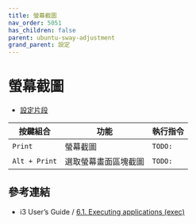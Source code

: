 ```yaml
---
title: 螢幕截圖
nav_order: 5051
has_children: false
parent: ubuntu-sway-adjustment
grand_parent: 設定
---
```



# 螢幕截圖

* [設定片段](https://github.com/samwhelp/note-about-ubuntu-sway/blob/gh-pages/_demo/adjustment/ubuntu-sway/full/ubuntu-sway/config/sway/section/common/keybind/sway-keybind-main/keybind.m/Screenshot/Base.conf)

| 按鍵組合      | 功能                 | 執行指令   |
| ------------- | -------------------- | ---------- |
| `Print`       | 螢幕截圖             | `TODO:`    |
| `Alt + Print` | 選取螢幕畫面區塊截圖 | `TODO:` |


## 參考連結

* i3 User’s Guide / [6.1. Executing applications (exec)](https://i3wm.org/docs/userguide.html#exec)
